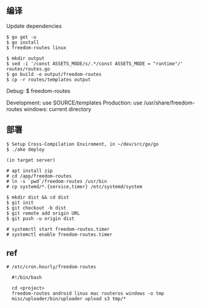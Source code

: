 ## 编译

Update dependencies

```
$ go get -u
$ go install
$ freedom-routes linux
```

```
$ mkdir output
$ sed -i '/const ASSETS_MODE/s/.*/const ASSETS_MODE = "runtime"/' routes/routes.go
$ go build -o output/freedom-routes
$ cp -r routes/templates output
```

Debug: $ freedom-routes

Development: use SOURCE/templates
Production: use /usr/share/freedom-routes
            windows: current directory

## 部署

```
$ Setup Cross-Compilation Enviroment, in ~/dev/src/go/go
$ ./ake deploy

(in target server)

# apt install zip
# cd /app/freedom-routes
# ln -s `pwd`/freedom-routes /usr/bin
# cp systemd/*.{service,timer} /etc/systemd/system

$ mkdir dist && cd dist
$ git init
$ git checkout -b dist
$ git remote add origin URL
$ git push -u origin dist

# systemctl start freedom-routes.timer
# systemctl enable freedom-routes.timer
```

## ref

```
# /etc/cron.hourly/freedom-routes

  #!/bin/bash

  cd <project>
  freedom-routes android linux mac routeros windows -o tmp
  misc/uploader/bin/uploader upload s3 tmp/*
```

